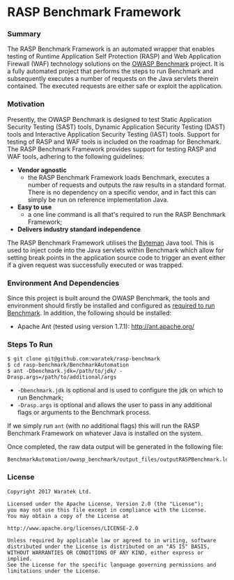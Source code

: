 # RASP Benchmark Framework


### Summary

The RASP Benchmark Framework is an automated wrapper that enables testing of Runtime Application Self Protection (RASP) and Web Application Firewall (WAF) technology solutions on the [OWASP Benchmark](https://github.com/OWASP/Benchmark) project. It is a fully automated project that performs the steps to run Benchmark and subsequently executes a number of requests on the Java servlets therein contained. The executed requests are either safe or exploit the application.


### Motivation

Presently, the OWASP Benchmark is designed to test Static Application Security Testing (SAST) tools, Dynamic Application Security Testing (DAST) tools and Interactive Application Security Testing (IAST) tools. Support for testing of RASP and WAF tools is included on the roadmap for Benchmark. The RASP Benchmark Framework provides support for testing RASP and WAF tools, adhering to the following guidelines:

* **Vendor agnostic**
  * the RASP Benchmark Framework loads Benchmark, executes a number of requests and outputs the raw results in a standard format. There is no dependency on a specific vendor, and in fact this can simply be run on reference implementation Java.
* **Easy to use**
  * a one line command is all that's required to run the RASP Benchmark Framework;
* **Delivers industry standard independence**


The RASP Benchmark Framework utilises the [Byteman](http://byteman.jboss.org/index.html) Java tool. This is used to inject code into the Java servlets within Benchmark which allow for setting break points in the application source code to trigger an event either if a given request was successfully executed or was trapped.


### Environment And Dependencies

Since this project is built around the OWASP Benchmark, the tools and environment should firstly be installed and configured as [required to run Benchmark](https://www.owasp.org/index.php/Benchmark#tab=Quick_Start). In addition, the following should be installed:

* Apache Ant (tested using version 1.7.1): http://ant.apache.org/


### Steps To Run

    $ git clone git@github.com:waratek/rasp-benchmark
    $ cd rasp-benchmark/BenchmarkAutomation
    $ ant -Dbenchmark.jdk=/path/to/jdk/ -Drasp.args=/path/to/additional/args

* `-Dbenchmark.jdk` is optional and is used to configure the jdk on which to run Benchmark;
* `-Drasp.args` is optional and allows the user to pass in any additional flags or arguments to the Benchmark process.

If we simply run `ant` (with no additional flags) this will run the RASP Benchmark Framework on whatever Java is installed on the system.

Once completed, the raw data output will be generated in the following file:

    BenchmarkAutomation/owasp_benchmark/output_files/outputRASPBenchmark.log

### License

    Copyright 2017 Waratek Ltd.

    Licensed under the Apache License, Version 2.0 (the "License");
    you may not use this file except in compliance with the License.
    You may obtain a copy of the License at

    http://www.apache.org/licenses/LICENSE-2.0

    Unless required by applicable law or agreed to in writing, software
    distributed under the License is distributed on an "AS IS" BASIS,
    WITHOUT WARRANTIES OR CONDITIONS OF ANY KIND, either express or implied.
    See the License for the specific language governing permissions and
    limitations under the License.

